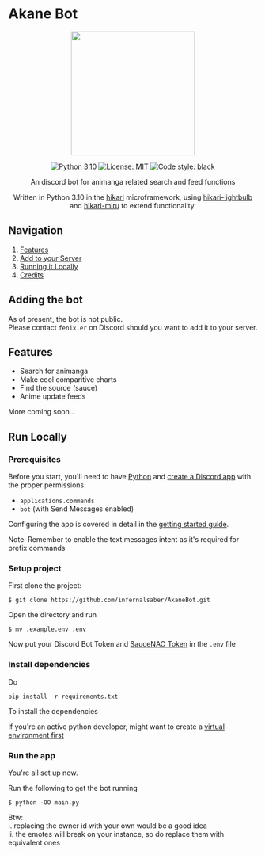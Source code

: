 

# Akane Bot


<div align="center"> 

<img src="https://cdn.discordapp.com/attachments/980479966389096460/1130626054302744688/akanebotround.png" width="250" />

[![Python 3.10](https://img.shields.io/badge/python-3.11-blue.svg)](https://www.python.org/downloads/release/python-3100/)
 [![License: MIT](https://img.shields.io/badge/License-MIT-yellow.svg)](https://opensource.org/licenses/MIT)
[![Code style: black](https://img.shields.io/badge/code%20style-black-000000.svg)](https://github.com/psf/black)

An discord bot for animanga related search and feed functions

Written in Python 3.10 in the [hikari](https://github.com/hikari-py/hikari) microframework,
using [hikari-lightbulb](https://github.com/tandemdude/hikari-lightbulb) and [hikari-miru](https://github.com/HyperGH/hikari-miru) to extend functionality.

</div>

## Navigation

1. [Features](#features)  
1. [Add to your Server](#adding-the-bot)
1. [Running it Locally](#run-locally)  
1. [Credits](#credits)  


## Adding the bot

As of present, the bot is not public.  
Please contact `fenix.er` on Discord should you want to add it to your server.

## Features

* Search for animanga 
* Make cool comparitive charts 
* Find the source (sauce)
* Anime update feeds

More coming soon...


## Run Locally


### Prerequisites
Before you start, you'll need to have [Python](https://www.python.org/downloads/) and [create a Discord app](https://discord.com/developers/applications) with the proper permissions:
- `applications.commands`
- `bot` (with Send Messages enabled)


Configuring the app is covered in detail in the [getting started guide](https://discord.com/developers/docs/getting-started).

Note: Remember to enable the text messages intent as it's required for prefix commands

### Setup project

First clone the project:
```
$ git clone https://github.com/infernalsaber/AkaneBot.git
```

Open the directory and run
```
$ mv .example.env .env
```

Now put your Discord Bot Token and [SauceNAO Token](https://saucenao.com/) in the `.env` file

### Install dependencies

Do
```
pip install -r requirements.txt
```
To install the dependencies

If you're an active python developer, might want to create a [virtual environment first](https://www.freecodecamp.org/news/how-to-setup-virtual-environments-in-python/)


### Run the app

You're all set up now.

Run the following to get the bot running
```
$ python -OO main.py
```


Btw: <br>
i. replacing the owner id with your own would be a good idea <br>
ii. the emotes will break on your instance, so do replace them with equivalent ones 
<!-- ## Credits

**NOTE**: This bot bears no affiliation to Akane, the character from the Oshi no Ko series -->
